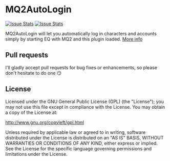 # MQ2AutoLogin
[![Issue Stats](http://www.issuestats.com/github/ieatacid/MQ2AutoLogin/badge/pr?style=flat-square)](http://www.issuestats.com/github/ieatacid/MQ2AutoLogin)    [![Issue Stats](http://www.issuestats.com/github/ieatacid/MQ2AutoLogin/badge/issue?style=flat-square)](http://www.issuestats.com/github/ieatacid/MQ2AutoLogin)

MQ2AutoLogin will let you automatically log in characters and accounts simply by starting EQ with MQ2 and this plugin loaded.  [More info](http://www.macroquest2.com/phpBB3/viewtopic.php?f=50&t=16427)

## Pull requests
I'll gladly accept pull requests for bug fixes or enhancements, so please don't hesitate to do one :smirk:

## License
Licensed under the GNU General Public License (GPL) (the "License"); you may not use this file except in compliance with the License. You may obtain a copy of the License at:

http://www.gnu.org/copyleft/gpl.html

Unless required by applicable law or agreed to in writing, software distributed under the License is distributed on an "AS IS" BASIS, WITHOUT WARRANTIES OR CONDITIONS OF ANY KIND, either express or implied. See the License for the specific language governing permissions and limitations under the License.
